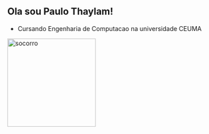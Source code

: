 ## Ola sou Paulo Thaylam!
- Cursando Engenharia de Computacao na universidade CEUMA

<img src="https://meuvestibular.com.br/wp-content/uploads/2018/11/ceuma-og-1200x900.jpg" alt="socorro" width="200px" height="200px"> </img>

<!--
**paulothaylam/paulothaylam** is a ✨ _special_ ✨ repository because its `README.md` (this file) appears on your GitHub profile.

Here are some ideas to get you started:

- 🔭 I’m currently working on ...
- 🌱 I’m currently learning ...
- 👯 I’m looking to collaborate on ...
- 🤔 I’m looking for help with ...
- 💬 Ask me about ...
- 📫 How to reach me: ...
- 😄 Pronouns: ...
- ⚡ Fun fact: ...
-->
